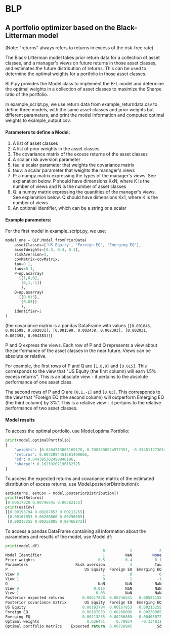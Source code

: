 # BLP

## A portfolio optimizer based on the Black-Litterman model

(Note: "returns" always refers to returns in excess of the risk-free rate)

The Black-Litterman model takes prior return data for a collection of asset classes, and a manager's views on future returns in those asset classes, and estimates the future distribution of returns. This can be used to determine the optimal weights for a portfolio in those asset classes.

BLP.py provides the Model class to implement the B-L model and determine the optimal weights in a collection of asset classes to maximize the Sharpe ratio of the portfolio.

In example_script.py, we use return data from example_returndata.csv to define three models, with the same asset classes and prior weights but different parameters, and print the model information and computed optimal weights to example_output.csv.


#### Parameters to define a Model:
1. A list of asset classes
2. A list of prior weights in the asset classes
3. The covariance matrix of the excess returns of the asset classes
4. A scalar risk aversion parameter
5. tau: a scalar parameter that weights the covariance matrix
6. tauv: a scalar parameter that weights the manager's views
7. P: a numpy matrix expressing the types of the manager's views. See explanation below. P should have dimensions KxN, where K is the number of views and N is the number of asset classes
8. Q: a numpy matrix expressing the quantities of the manager's views. See explanation below. Q should have dimensions Kx1, where K is the number of views
9. An optional identifier, which can be a string or a scalar

#### Example parameters:
For the first model in example_script.py, we use:
```python
model_one = BLP.Model.fromPriorData(
    assetClasses=['US Equity', 'Foreign EQ', 'Emerging EQ'], 
    assetWeights=[0.5, 0.4, 0.1], 
    riskAversion=3, 
    covMatrix=covMatrix,
    tau=0.1,
    tauv=0.1, 
    P=np.asarray(
      [[1,0,0], 
       [0,1,-1]]
       ),
    Q=np.asarray(
      [[0.015],
       [0.03]]
       ),
    identifier=1
)
```
(the covariance matrix is a pandas DataFrame with values `[[0.001846, 0.001599, 0.002031], [0.001599, 0.002438, 0.002393], [0.002031, 0.002393, 0.004383]]`)

P and Q express the views. Each row of P and Q represents a view about the performance of the asset classes in the near future. Views can be absolute or relative.

For example, the first rows of P and Q are `[1,0,0]` and `[0.015]`. This corresponds to the view that "US Equity (the first column) will earn 1.5% excess returns". This is an absolute view - it pertains to the absolute performance of one asset class.

The second rows of P and Q are `[0,1,-1]` and `[0.03]`. This corresponds to the view that "Foreign EQ (the second column) will outperform Emerging EQ (the third column) by 3%". This is a relative view - it pertains to the relative performance of two asset classes.

#### Model results

To access the optimal portfolio, use Model.optimalPortfolio:
```python
print(model.optimalPortfolio)
{
    'weights': [0.6264713805169178, 0.7083398924977391, -0.33481127301465685],
    'returns': 0.0072094451581498666, 
    'sd': 0.044395302498840196, 
    'sharpe': 0.16239207196162725
}
```

To access the expected returns and covariance matrix of the estimated distribution of excess returns, use Model.posteriorDistribution():
```python
estReturns, estCov = model.posteriorDistribution()
print(estReturns)
[0.00617828 0.00746541 0.00582155]
print(estCov)
[[0.00193794 0.00167853 0.00213255]
 [0.00167853 0.00260806 0.00256085]
 [0.00213255 0.00256085 0.00465072]]
```

To access a pandas DataFrame containing all information about the parameters and results of the model, use Model.df:
```python
print(model.df)
                                           0           1            2         3       4         5
Model Identifier                           1         NaN         None       NaN    None       NaN
Prior weights                            0.5         0.4          0.1       NaN    None       NaN
Parameters                     Risk aversion           3          Tau  0.100000    Tauv  0.100000
P                                  US Equity  Foreign EQ  Emerging EQ       NaN     NaN       NaN
View 0                                     1           0            0       NaN     NaN       NaN
View 1                                     0           1           -1       NaN     NaN       NaN
Q                                        NaN         NaN          NaN       NaN     NaN       NaN
View 0                                 0.015         NaN          NaN       NaN     NaN       NaN
View 1                                  0.03         NaN          NaN       NaN     NaN       NaN
Posterior expected returns        0.00617828  0.00746541   0.00582155       NaN     NaN       NaN
Posterior covariance matrix        US Equity  Foreign EQ  Emerging EQ       NaN     NaN       NaN
US Equity                         0.00193794  0.00167853   0.00213255       NaN     NaN       NaN
Foreign EQ                        0.00167853  0.00260806   0.00256085       NaN     NaN       NaN
Emerging EQ                       0.00213255  0.00256085   0.00465072       NaN     NaN       NaN
Optimal weights                     0.626471     0.70834    -0.334811       NaN    None       NaN
Optimal portfolio metrics    Expected return  0.00720945           Sd  0.044395  Sharpe  0.162392
```
